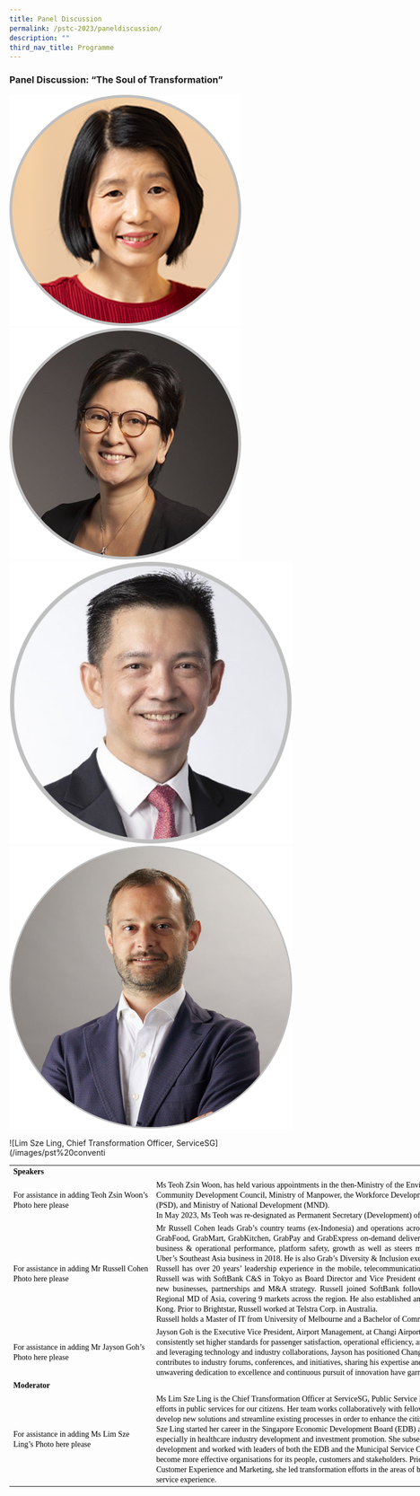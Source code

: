 ```yaml
---
title: Panel Discussion
permalink: /pstc-2023/paneldiscussion/
description: ""
third_nav_title: Programme
---
```

### Panel Discussion: “The Soul of Transformation”



![Ms Teoh Zsin Woon, PS(Development), MND &amp; PSD](/images/pst%20convention%20speaker_teoh%20zsin%20woon.png)
![Lim Sze Ling](/images/pst%20convention%20speaker_lim%20sze%20ling.png)
![](/images/pst%20convention%20speaker_jayson%20goh%204.png)
![Russell Cohan](/images/pst%20convention%20speaker_russell%20cohan.png)


![Lim Sze Ling, Chief Transformation Officer, ServiceSG](/images/pst%20conventi   <!--tr {mso-height-source:auto;} col {mso-width-source:auto;} td {padding-top:1.0px; padding-right:1.0px; padding-left:1.0px; mso-ignore:padding; color:windowtext; font-size:18.0pt; font-weight:400; font-style:normal; text-decoration:none; font-family:Arial; mso-generic-font-family:auto; mso-font-charset:0; text-align:general; vertical-align:bottom; border:none; mso-background-source:auto; mso-pattern:auto;} .oa1 {border:.25pt solid #AFABAB; background:white; mso-pattern:auto none; text-align:justify; vertical-align:top; padding-bottom:3.6pt; padding-left:7.2pt; padding-top:3.6pt; padding-right:7.2pt;} .oa2 {border:.25pt solid; background:#59ABAA; mso-pattern:auto none; text-align:justify; vertical-align:top; padding-bottom:3.6pt; padding-left:7.2pt; padding-top:3.6pt; padding-right:7.2pt;} .oa3 {border:.25pt solid #AFABAB; vertical-align:top; padding-bottom:3.6pt; padding-left:7.2pt; padding-top:3.6pt; padding-right:7.2pt;} .oa4 {border:.25pt solid #AFABAB; text-align:justify; vertical-align:top; padding-bottom:3.6pt; padding-left:7.2pt; padding-top:3.6pt; padding-right:7.2pt;} .oa5 {border:.25pt solid; text-align:justify; vertical-align:top; padding-bottom:3.6pt; padding-left:7.2pt; padding-top:3.6pt; padding-right:7.2pt;} -->

<table style="border-collapse:
 collapse;width:795pt;mso-yfti-tbllook:1568" width="1591" cellspacing="0" cellpadding="0" border="0"><colgroup><col style="mso-width-source:userset;width:185pt" width="370"> <col style="mso-width-source:userset;width:610pt" width="1221"></colgroup><tbody><tr><td style="width:795pt" width="1591" class="oa1" colspan="2"><p style="language:en-US;line-height:normal;margin-top:0pt;margin-bottom:
  0pt;margin-left:0in;text-align:justify;text-justify:inter-ideograph;
  direction:ltr;unicode-bidi:embed;mso-line-break-override:none;word-break:
  normal;punctuation-wrap:hanging"><span style="font-size:10.5pt;font-family:
  Calibri;mso-ascii-font-family:Calibri;mso-fareast-font-family:&quot;Open Sans&quot;;
  mso-bidi-font-family:&quot;Open Sans&quot;;mso-ascii-theme-font:minor-latin;color:black;
  mso-color-index:1;mso-font-kerning:12.0pt;language:en-US;font-weight:bold;
  mso-style-textfill-type:solid;mso-style-textfill-fill-themecolor:text1;
  mso-style-textfill-fill-color:black;mso-style-textfill-fill-alpha:100.0%">Speakers</span></p></td></tr><tr style="mso-height-source:userset;height:19.21pt" height="38"><td style="height:19.21pt;width:185pt" width="370" class="oa3" height="38"><p style="language:en-US;line-height:normal;margin-top:0pt;margin-bottom:
  0pt;margin-left:0in;text-align:left;direction:ltr;unicode-bidi:embed;
  mso-line-break-override:none;word-break:normal;punctuation-wrap:hanging"><span style="font-size:10.5pt;font-family:Calibri;mso-ascii-font-family:Calibri;
  mso-fareast-font-family:&quot;Open Sans&quot;;mso-bidi-font-family:&quot;Open Sans&quot;;
  mso-ascii-theme-font:minor-latin;color:black;mso-color-index:13;mso-font-kerning:
  12.0pt;language:en-SG;mso-style-textfill-type:solid;mso-style-textfill-fill-themecolor:
  dark1;mso-style-textfill-fill-color:black;mso-style-textfill-fill-alpha:100.0%">For assistance in adding Teoh </span><span style="font-size:10.5pt;font-family:
  Calibri;mso-ascii-font-family:Calibri;mso-fareast-font-family:&quot;Open Sans&quot;;
  mso-bidi-font-family:&quot;Open Sans&quot;;mso-ascii-theme-font:minor-latin;color:black;
  mso-color-index:13;mso-font-kerning:12.0pt;language:en-SG;mso-style-textfill-type:
  solid;mso-style-textfill-fill-themecolor:dark1;mso-style-textfill-fill-color:
  black;mso-style-textfill-fill-alpha:100.0%">Zsin</span><span style="font-size:10.5pt;font-family:Calibri;mso-ascii-font-family:Calibri;
  mso-fareast-font-family:&quot;Open Sans&quot;;mso-bidi-font-family:&quot;Open Sans&quot;;
  mso-ascii-theme-font:minor-latin;color:black;mso-color-index:13;mso-font-kerning:
  12.0pt;language:en-SG;mso-style-textfill-type:solid;mso-style-textfill-fill-themecolor:
  dark1;mso-style-textfill-fill-color:black;mso-style-textfill-fill-alpha:100.0%"> </span><span style="font-size:10.5pt;font-family:Calibri;mso-ascii-font-family:
  Calibri;mso-fareast-font-family:&quot;Open Sans&quot;;mso-bidi-font-family:&quot;Open Sans&quot;;
  mso-ascii-theme-font:minor-latin;color:black;mso-color-index:13;mso-font-kerning:
  12.0pt;language:en-SG;mso-style-textfill-type:solid;mso-style-textfill-fill-themecolor:
  dark1;mso-style-textfill-fill-color:black;mso-style-textfill-fill-alpha:100.0%">Woon’s</span><span style="font-size:10.5pt;font-family:Calibri;mso-ascii-font-family:Calibri;
  mso-fareast-font-family:&quot;Open Sans&quot;;mso-bidi-font-family:&quot;Open Sans&quot;;
  mso-ascii-theme-font:minor-latin;color:black;mso-color-index:13;mso-font-kerning:
  12.0pt;language:en-SG;mso-style-textfill-type:solid;mso-style-textfill-fill-themecolor:
  dark1;mso-style-textfill-fill-color:black;mso-style-textfill-fill-alpha:100.0%"> Photo here please</span></p></td><td style="width:610pt" width="1221" class="oa3"><p style="language:en-US;line-height:normal;margin-top:0pt;margin-bottom:
  0pt;margin-left:0in;text-indent:0in;text-align:left;direction:ltr;unicode-bidi:
  embed;mso-line-break-override:none;word-break:normal;punctuation-wrap:hanging"><span style="font-size:10.5pt;font-family:Calibri;mso-ascii-font-family:Calibri;
  mso-ascii-theme-font:minor-latin;color:black;mso-color-index:13;mso-font-kerning:
  12.0pt;language:en-SG;mso-style-textfill-type:solid;mso-style-textfill-fill-themecolor:
  dark1;mso-style-textfill-fill-color:black;mso-style-textfill-fill-alpha:100.0%">Ms Teoh </span><span style="font-size:10.5pt;font-family:Calibri;mso-ascii-font-family:
  Calibri;mso-ascii-theme-font:minor-latin;color:black;mso-color-index:13;
  mso-font-kerning:12.0pt;language:en-SG;mso-style-textfill-type:solid;
  mso-style-textfill-fill-themecolor:dark1;mso-style-textfill-fill-color:black;
  mso-style-textfill-fill-alpha:100.0%">Zsin</span><span style="font-size:10.5pt;
  font-family:Calibri;mso-ascii-font-family:Calibri;mso-ascii-theme-font:minor-latin;
  color:black;mso-color-index:13;mso-font-kerning:12.0pt;language:en-SG;
  mso-style-textfill-type:solid;mso-style-textfill-fill-themecolor:dark1;
  mso-style-textfill-fill-color:black;mso-style-textfill-fill-alpha:100.0%"> </span><span style="font-size:10.5pt;font-family:Calibri;mso-ascii-font-family:Calibri;
  mso-ascii-theme-font:minor-latin;color:black;mso-color-index:13;mso-font-kerning:
  12.0pt;language:en-SG;mso-style-textfill-type:solid;mso-style-textfill-fill-themecolor:
  dark1;mso-style-textfill-fill-color:black;mso-style-textfill-fill-alpha:100.0%">Woon</span><span style="font-size:10.5pt;font-family:Calibri;mso-ascii-font-family:Calibri;
  mso-ascii-theme-font:minor-latin;color:black;mso-color-index:13;mso-font-kerning:
  12.0pt;language:en-SG;mso-style-textfill-type:solid;mso-style-textfill-fill-themecolor:
  dark1;mso-style-textfill-fill-color:black;mso-style-textfill-fill-alpha:100.0%">, has held various appointments in the then-Ministry of the Environment, Ministry of Defence, Marine Parade Community Development Council, Ministry of Manpower, the Workforce Development Agency, Ministry of Health, Public Service Division (PSD), and Ministry of National Development (MND).</span></p><p style="language:en-US;line-height:normal;margin-top:0pt;margin-bottom:
  0pt;margin-left:0in;text-indent:0in;text-align:left;direction:ltr;unicode-bidi:
  embed;mso-line-break-override:none;word-break:normal;punctuation-wrap:hanging"></p><p style="language:en-US;line-height:normal;margin-top:0pt;margin-bottom:
  0pt;margin-left:0in;text-indent:0in;text-align:left;direction:ltr;unicode-bidi:
  embed;mso-line-break-override:none;word-break:normal;punctuation-wrap:hanging"></p><p style="language:en-US;line-height:normal;margin-top:0pt;margin-bottom:
  0pt;margin-left:0in;text-indent:0in;text-align:left;direction:ltr;unicode-bidi:
  embed;mso-line-break-override:none;word-break:normal;punctuation-wrap:hanging"></p><p style="language:en-US;line-height:normal;margin-top:0pt;margin-bottom:
  0pt;margin-left:0in;text-indent:0in;text-align:left;direction:ltr;unicode-bidi:
  embed;mso-line-break-override:none;word-break:normal;punctuation-wrap:hanging"><span style="font-size:10.5pt;font-family:Calibri;mso-ascii-font-family:Calibri;
  mso-ascii-theme-font:minor-latin;color:black;mso-color-index:13;mso-font-kerning:
  12.0pt;language:en-SG;mso-style-textfill-type:solid;mso-style-textfill-fill-themecolor:
  dark1;mso-style-textfill-fill-color:black;mso-style-textfill-fill-alpha:100.0%">In May 2023, Ms Teoh was re-designated as Permanent Secretary (Development) of MND and Permanent Secretary (Development) of PSD.</span></p></td></tr><tr style="mso-height-source:userset;height:16.18pt" height="32"><td style="height:16.18pt;width:185pt" width="370" class="oa3" height="32"><p style="language:en-US;line-height:normal;margin-top:0pt;margin-bottom:
  0pt;margin-left:0in;margin-right:0in;text-indent:0in;text-align:left;
  direction:ltr;unicode-bidi:embed;mso-vertical-align-alt:auto;mso-line-break-override:
  none;word-break:normal;punctuation-wrap:hanging"><span style="font-size:10.5pt;
  font-family:Calibri;mso-ascii-font-family:Calibri;mso-fareast-font-family:
  &quot;Open Sans&quot;;mso-bidi-font-family:&quot;Open Sans&quot;;mso-ascii-theme-font:minor-latin;
  color:black;mso-color-index:13;mso-font-kerning:12.0pt;language:en-SG;
  mso-style-textfill-type:solid;mso-style-textfill-fill-themecolor:dark1;
  mso-style-textfill-fill-color:black;mso-style-textfill-fill-alpha:100.0%">For assistance in adding Mr </span><span style="font-size:10.5pt;font-family:
  Calibri;mso-ascii-font-family:Calibri;mso-fareast-font-family:&quot;Open Sans&quot;;
  mso-bidi-font-family:&quot;Open Sans&quot;;mso-ascii-theme-font:minor-latin;color:black;
  mso-color-index:13;mso-font-kerning:12.0pt;language:en-SG;mso-style-textfill-type:
  solid;mso-style-textfill-fill-themecolor:dark1;mso-style-textfill-fill-color:
  black;mso-style-textfill-fill-alpha:100.0%">Russell Cohen </span><span style="font-size:10.5pt;font-family:Calibri;mso-ascii-font-family:Calibri;
  mso-fareast-font-family:&quot;Open Sans&quot;;mso-bidi-font-family:&quot;Open Sans&quot;;
  mso-ascii-theme-font:minor-latin;color:black;mso-color-index:13;mso-font-kerning:
  12.0pt;language:en-SG;mso-style-textfill-type:solid;mso-style-textfill-fill-themecolor:
  dark1;mso-style-textfill-fill-color:black;mso-style-textfill-fill-alpha:100.0%">Photo here please</span></p><p style="language:en-US;line-height:normal;margin-top:0pt;margin-bottom:
  0pt;margin-left:0in;text-align:left;direction:ltr;unicode-bidi:embed;
  mso-line-break-override:none;word-break:normal;punctuation-wrap:hanging"></p></td><td style="width:610pt" width="1221" class="oa4"><p style="language:en-US;margin-top:0pt;margin-bottom:0pt;margin-left:0in;
  text-indent:0in;text-align:justify;text-justify:inter-ideograph;direction:
  ltr;unicode-bidi:embed;mso-line-break-override:none;word-break:normal;
  punctuation-wrap:hanging"><span style="font-size:10.5pt;font-family:Calibri;
  mso-ascii-font-family:Calibri;color:black;mso-color-index:13;mso-font-kerning:
  12.0pt;language:en-US;mso-style-textfill-type:solid;mso-style-textfill-fill-themecolor:
  dark1;mso-style-textfill-fill-color:black;mso-style-textfill-fill-alpha:100.0%">Mr</span><span style="font-size:10.5pt;font-family:Calibri;mso-ascii-font-family:Calibri;
  color:black;mso-color-index:13;mso-font-kerning:12.0pt;language:en-US;
  mso-style-textfill-type:solid;mso-style-textfill-fill-themecolor:dark1;
  mso-style-textfill-fill-color:black;mso-style-textfill-fill-alpha:100.0%"> </span><span style="font-size:10.5pt;font-family:Calibri;mso-ascii-font-family:Calibri;
  color:black;mso-color-index:13;mso-font-kerning:12.0pt;language:en-SG;
  mso-style-textfill-type:solid;mso-style-textfill-fill-themecolor:dark1;
  mso-style-textfill-fill-color:black;mso-style-textfill-fill-alpha:100.0%">Russell Cohen leads Grab’s country teams (ex-Indonesia) and operations across Southeast Asia, including Grab’s rideshare, transport, </span><span style="font-size:10.5pt;font-family:Calibri;mso-ascii-font-family:Calibri;
  color:black;mso-color-index:13;mso-font-kerning:12.0pt;language:en-SG;
  mso-style-textfill-type:solid;mso-style-textfill-fill-themecolor:dark1;
  mso-style-textfill-fill-color:black;mso-style-textfill-fill-alpha:100.0%">GrabFood</span><span style="font-size:10.5pt;font-family:Calibri;mso-ascii-font-family:Calibri;
  color:black;mso-color-index:13;mso-font-kerning:12.0pt;language:en-SG;
  mso-style-textfill-type:solid;mso-style-textfill-fill-themecolor:dark1;
  mso-style-textfill-fill-color:black;mso-style-textfill-fill-alpha:100.0%">, </span><span style="font-size:10.5pt;font-family:Calibri;mso-ascii-font-family:Calibri;
  color:black;mso-color-index:13;mso-font-kerning:12.0pt;language:en-SG;
  mso-style-textfill-type:solid;mso-style-textfill-fill-themecolor:dark1;
  mso-style-textfill-fill-color:black;mso-style-textfill-fill-alpha:100.0%">GrabMart</span><span style="font-size:10.5pt;font-family:Calibri;mso-ascii-font-family:Calibri;
  color:black;mso-color-index:13;mso-font-kerning:12.0pt;language:en-SG;
  mso-style-textfill-type:solid;mso-style-textfill-fill-themecolor:dark1;
  mso-style-textfill-fill-color:black;mso-style-textfill-fill-alpha:100.0%">, </span><span style="font-size:10.5pt;font-family:Calibri;mso-ascii-font-family:Calibri;
  color:black;mso-color-index:13;mso-font-kerning:12.0pt;language:en-SG;
  mso-style-textfill-type:solid;mso-style-textfill-fill-themecolor:dark1;
  mso-style-textfill-fill-color:black;mso-style-textfill-fill-alpha:100.0%">GrabKitchen</span><span style="font-size:10.5pt;font-family:Calibri;mso-ascii-font-family:Calibri;
  color:black;mso-color-index:13;mso-font-kerning:12.0pt;language:en-SG;
  mso-style-textfill-type:solid;mso-style-textfill-fill-themecolor:dark1;
  mso-style-textfill-fill-color:black;mso-style-textfill-fill-alpha:100.0%">, </span><span style="font-size:10.5pt;font-family:Calibri;mso-ascii-font-family:Calibri;
  color:black;mso-color-index:13;mso-font-kerning:12.0pt;language:en-SG;
  mso-style-textfill-type:solid;mso-style-textfill-fill-themecolor:dark1;
  mso-style-textfill-fill-color:black;mso-style-textfill-fill-alpha:100.0%">GrabPay</span><span style="font-size:10.5pt;font-family:Calibri;mso-ascii-font-family:Calibri;
  color:black;mso-color-index:13;mso-font-kerning:12.0pt;language:en-SG;
  mso-style-textfill-type:solid;mso-style-textfill-fill-themecolor:dark1;
  mso-style-textfill-fill-color:black;mso-style-textfill-fill-alpha:100.0%"> and </span><span style="font-size:10.5pt;font-family:Calibri;mso-ascii-font-family:
  Calibri;color:black;mso-color-index:13;mso-font-kerning:12.0pt;language:en-SG;
  mso-style-textfill-type:solid;mso-style-textfill-fill-themecolor:dark1;
  mso-style-textfill-fill-color:black;mso-style-textfill-fill-alpha:100.0%">GrabExpress</span><span style="font-size:10.5pt;font-family:Calibri;mso-ascii-font-family:Calibri;
  color:black;mso-color-index:13;mso-font-kerning:12.0pt;language:en-SG;
  mso-style-textfill-type:solid;mso-style-textfill-fill-themecolor:dark1;
  mso-style-textfill-fill-color:black;mso-style-textfill-fill-alpha:100.0%"> on-demand delivery businesses. </span><span style="font-size:10.5pt;
  font-family:Calibri;mso-ascii-font-family:Calibri;color:black;mso-color-index:
  13;mso-font-kerning:12.0pt;language:en-US;mso-style-textfill-type:solid;
  mso-style-textfill-fill-themecolor:dark1;mso-style-textfill-fill-color:black;
  mso-style-textfill-fill-alpha:100.0%">He oversees over 3,500 staff and overseas business &amp; operational performance, platform safety, growth as well as steers major corporate initiatives such as Grab’s acquisition of Uber’s Southeast Asia business in 2018. He is also Grab’s Diversity &amp; Inclusion executive sponsor.</span></p><p style="language:en-US;margin-top:0pt;margin-bottom:0pt;margin-left:0in;
  text-indent:0in;text-align:justify;text-justify:inter-ideograph;direction:
  ltr;unicode-bidi:embed;mso-line-break-override:none;word-break:normal;
  punctuation-wrap:hanging"></p><p style="language:en-US;margin-top:0pt;margin-bottom:0pt;margin-left:0in;
  text-indent:0in;text-align:justify;text-justify:inter-ideograph;direction:
  ltr;unicode-bidi:embed;mso-line-break-override:none;word-break:normal;
  punctuation-wrap:hanging"><span style="font-size:10.5pt;font-family:Calibri;
  mso-ascii-font-family:Calibri;color:black;mso-color-index:13;mso-font-kerning:
  12.0pt;language:en-US;mso-style-textfill-type:solid;mso-style-textfill-fill-themecolor:
  dark1;mso-style-textfill-fill-color:black;mso-style-textfill-fill-alpha:100.0%">Russell has over 20 years’ leadership experience in the mobile, telecommunications and software industries across APAC. Prior to Grab, Russell was with SoftBank C&amp;S in Tokyo as Board Director and Vice President of Business Development &amp; Corporate Strategy; leading new businesses, partnerships and M&amp;A strategy. Russell joined SoftBank following the acquisition of Brightstar Corp, where he was Regional MD of Asia, covering 9 markets across the region. He also established and ran the Greater China region for Brightstar from Hong Kong. Prior to Brightstar, Russell worked at Telstra Corp. in Australia.</span></p><p style="language:en-US;margin-top:0pt;margin-bottom:0pt;margin-left:0in;
  text-indent:0in;text-align:justify;text-justify:inter-ideograph;direction:
  ltr;unicode-bidi:embed;mso-line-break-override:none;word-break:normal;
  punctuation-wrap:hanging"></p><p style="language:en-US;margin-top:0pt;margin-bottom:0pt;margin-left:0in;
  text-indent:0in;text-align:justify;text-justify:inter-ideograph;direction:
  ltr;unicode-bidi:embed;mso-line-break-override:none;word-break:normal;
  punctuation-wrap:hanging"><span style="font-size:10.5pt;font-family:Calibri;
  mso-ascii-font-family:Calibri;color:black;mso-color-index:13;mso-font-kerning:
  12.0pt;language:en-US;mso-style-textfill-type:solid;mso-style-textfill-fill-themecolor:
  dark1;mso-style-textfill-fill-color:black;mso-style-textfill-fill-alpha:100.0%">Russell holds a Master of IT from University of Melbourne and a Bachelor of Commerce (Accounting &amp; Finance) from Monash University.</span></p></td></tr><tr style="mso-height-source:userset;height:11.43pt" height="23"><td style="height:11.43pt;width:185pt" width="370" class="oa3" height="23"><p style="language:en-US;line-height:normal;margin-top:0pt;margin-bottom:
  0pt;margin-left:0in;margin-right:0in;text-indent:0in;text-align:left;
  direction:ltr;unicode-bidi:embed;mso-vertical-align-alt:auto;mso-line-break-override:
  none;word-break:normal;punctuation-wrap:hanging"><span style="font-size:10.5pt;
  font-family:Calibri;mso-ascii-font-family:Calibri;mso-fareast-font-family:
  &quot;Open Sans&quot;;mso-bidi-font-family:&quot;Open Sans&quot;;mso-ascii-theme-font:minor-latin;
  color:black;mso-color-index:13;mso-font-kerning:12.0pt;language:en-SG;
  mso-style-textfill-type:solid;mso-style-textfill-fill-themecolor:dark1;
  mso-style-textfill-fill-color:black;mso-style-textfill-fill-alpha:100.0%">For assistance in adding Mr Jayson Goh’s Photo here please</span></p></td><td style="width:610pt" width="1221" class="oa3"><p style="language:en-US;line-height:normal;margin-top:0pt;margin-bottom:
  0pt;margin-left:0in;text-align:left;direction:ltr;unicode-bidi:embed;
  mso-line-break-override:none;word-break:normal;punctuation-wrap:hanging"><span style="font-size:10.5pt;font-family:Calibri;mso-ascii-font-family:Calibri;
  mso-ascii-theme-font:minor-latin;mso-fareast-theme-font:minor-fareast;
  mso-bidi-theme-font:minor-bidi;color:black;mso-color-index:13;mso-font-kerning:
  12.0pt;language:en-US;font-weight:normal;font-style:normal;mso-style-textfill-type:
  solid;mso-style-textfill-fill-themecolor:dark1;mso-style-textfill-fill-color:
  black;mso-style-textfill-fill-alpha:100.0%">Jayson Goh is the Executive Vice President, Airport Management, at Changi Airport Group. Under his leadership, Changi Airport has consistently set higher standards for passenger satisfaction, operational efficiency, and sustainability. By spearheading innovative strategies and leveraging technology and industry collaborations, Jayson has positioned Changi Airport as a premier global aviation hub. He actively contributes to industry forums, conferences, and initiatives, sharing his expertise and insights to advance the aviation landscape. Jayson's unwavering dedication to excellence and continuous pursuit of innovation have garnered recognition and admiration within the industry.</span></p></td></tr><tr style="mso-height-source:userset;height:11.43pt" height="23"><td style="height:11.43pt;
  width:795pt" width="1591" class="oa3" height="23" colspan="2"><p style="language:en-US;line-height:normal;margin-top:0pt;margin-bottom:
  0pt;margin-left:0in;margin-right:0in;text-indent:0in;text-align:left;
  direction:ltr;unicode-bidi:embed;mso-vertical-align-alt:auto;mso-line-break-override:
  none;word-break:normal;punctuation-wrap:hanging"><span style="font-size:10.5pt;
  font-family:Calibri;mso-ascii-font-family:Calibri;mso-fareast-font-family:
  &quot;Open Sans&quot;;mso-bidi-font-family:&quot;Open Sans&quot;;mso-ascii-theme-font:minor-latin;
  color:black;mso-color-index:13;mso-font-kerning:12.0pt;language:en-US;
  font-weight:bold;mso-style-textfill-type:solid;mso-style-textfill-fill-themecolor:
  dark1;mso-style-textfill-fill-color:black;mso-style-textfill-fill-alpha:100.0%">Moderator</span></p></td></tr><tr style="mso-height-source:userset;height:11.43pt" height="23"><td style="height:11.43pt;width:185pt" width="370" class="oa3" height="23"><p style="language:en-US;line-height:normal;margin-top:0pt;margin-bottom:
  0pt;margin-left:0in;margin-right:0in;text-indent:0in;text-align:left;
  direction:ltr;unicode-bidi:embed;mso-vertical-align-alt:auto;mso-line-break-override:
  none;word-break:normal;punctuation-wrap:hanging"><span style="font-size:10.5pt;
  font-family:Calibri;mso-ascii-font-family:Calibri;mso-fareast-font-family:
  &quot;Open Sans&quot;;mso-bidi-font-family:&quot;Open Sans&quot;;mso-ascii-theme-font:minor-latin;
  color:black;mso-color-index:13;mso-font-kerning:12.0pt;language:en-SG;
  mso-style-textfill-type:solid;mso-style-textfill-fill-themecolor:dark1;
  mso-style-textfill-fill-color:black;mso-style-textfill-fill-alpha:100.0%">For assistance in adding </span><span style="font-size:10.5pt;font-family:Calibri;
  mso-ascii-font-family:Calibri;mso-ascii-theme-font:minor-latin;color:black;
  mso-color-index:13;mso-font-kerning:12.0pt;language:en-SG;mso-style-textfill-type:
  solid;mso-style-textfill-fill-themecolor:dark1;mso-style-textfill-fill-color:
  black;mso-style-textfill-fill-alpha:100.0%">Ms Lim Sze Ling</span><span style="font-size:10.5pt;font-family:Calibri;mso-ascii-font-family:Calibri;
  mso-fareast-font-family:&quot;Open Sans&quot;;mso-bidi-font-family:&quot;Open Sans&quot;;
  mso-ascii-theme-font:minor-latin;color:black;mso-color-index:13;mso-font-kerning:
  12.0pt;language:en-SG;mso-style-textfill-type:solid;mso-style-textfill-fill-themecolor:
  dark1;mso-style-textfill-fill-color:black;mso-style-textfill-fill-alpha:100.0%">’s Photo here please</span></p><p style="language:en-US;line-height:normal;margin-top:0pt;margin-bottom:
  0pt;margin-left:0in;text-align:left;direction:ltr;unicode-bidi:embed;
  mso-line-break-override:none;word-break:normal;punctuation-wrap:hanging"></p></td><td style="width:610pt" width="1221" class="oa3"><p style="language:en-US;line-height:normal;margin-top:0pt;margin-bottom:
  0pt;margin-left:0in;text-indent:0in;text-align:left;direction:ltr;unicode-bidi:
  embed;mso-line-break-override:none;word-break:normal;punctuation-wrap:hanging"><span style="font-size:10.5pt;font-family:Calibri;mso-ascii-font-family:Calibri;
  mso-ascii-theme-font:minor-latin;color:black;mso-color-index:13;mso-font-kerning:
  12.0pt;language:en-SG;mso-style-textfill-type:solid;mso-style-textfill-fill-themecolor:
  dark1;mso-style-textfill-fill-color:black;mso-style-textfill-fill-alpha:100.0%">Ms Lim Sze Ling is the Chief Transformation Officer at </span><span style="font-size:10.5pt;font-family:Calibri;mso-ascii-font-family:Calibri;
  mso-ascii-theme-font:minor-latin;color:black;mso-color-index:13;mso-font-kerning:
  12.0pt;language:en-SG;mso-style-textfill-type:solid;mso-style-textfill-fill-themecolor:
  dark1;mso-style-textfill-fill-color:black;mso-style-textfill-fill-alpha:100.0%">ServiceSG</span><span style="font-size:10.5pt;font-family:Calibri;mso-ascii-font-family:Calibri;
  mso-ascii-theme-font:minor-latin;color:black;mso-color-index:13;mso-font-kerning:
  12.0pt;language:en-SG;mso-style-textfill-type:solid;mso-style-textfill-fill-themecolor:
  dark1;mso-style-textfill-fill-color:black;mso-style-textfill-fill-alpha:100.0%">, Public Service Division. She is responsible for driving transformation efforts in public services for our citizens. Her team works collaboratively with fellow public agency colleagues to do more ‘joined up’ work, develop new solutions and streamline existing processes in order to enhance the citizen experience of government services.</span></p><p style="language:en-US;line-height:normal;margin-top:0pt;margin-bottom:
  0pt;margin-left:0in;text-indent:0in;text-align:left;direction:ltr;unicode-bidi:
  embed;mso-line-break-override:none;word-break:normal;punctuation-wrap:hanging"></p><p style="language:en-US;line-height:normal;margin-top:0pt;margin-bottom:
  0pt;margin-left:0in;text-indent:0in;text-align:left;direction:ltr;unicode-bidi:
  embed;mso-line-break-override:none;word-break:normal;punctuation-wrap:hanging"></p><p style="language:en-US;line-height:normal;margin-top:0pt;margin-bottom:
  0pt;margin-left:0in;text-indent:0in;text-align:left;direction:ltr;unicode-bidi:
  embed;mso-line-break-override:none;word-break:normal;punctuation-wrap:hanging"></p><p style="language:en-US;line-height:normal;margin-top:0pt;margin-bottom:
  0pt;margin-left:0in;text-indent:0in;text-align:left;direction:ltr;unicode-bidi:
  embed;mso-line-break-override:none;word-break:normal;punctuation-wrap:hanging"><span style="font-size:10.5pt;font-family:Calibri;mso-ascii-font-family:Calibri;
  mso-ascii-theme-font:minor-latin;color:black;mso-color-index:13;mso-font-kerning:
  12.0pt;language:en-SG;mso-style-textfill-type:solid;mso-style-textfill-fill-themecolor:
  dark1;mso-style-textfill-fill-color:black;mso-style-textfill-fill-alpha:100.0%">Sze Ling started her career in the Singapore Economic Development Board (EDB) and has a decade of international customer engagement, especially in healthcare industry development and investment promotion. She subsequently shifted her focus internally to organization development and worked with leaders of both the EDB and the Municipal Service Office (MSO) in driving their transformation efforts to become more effective organisations for its people, customers and stakeholders. Prior to her current appointment, as SVP of EDB’s Customer Experience and Marketing, she led transformation efforts in the areas of business model innovation, digital marketing, tech and service experience.</span></p></td></tr></tbody></table>